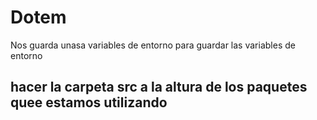 # Dotem
Nos guarda unasa variables de entorno para guardar las variables de entorno

## hacer la carpeta src a la altura de los paquetes quee estamos utilizando
